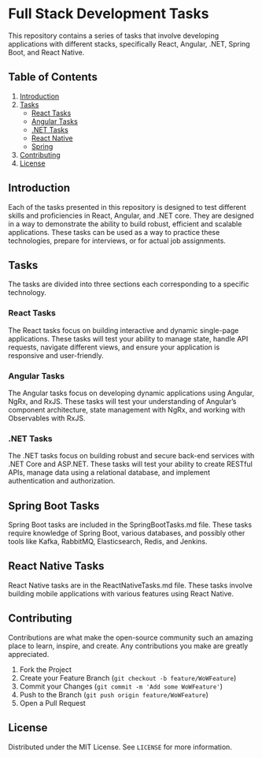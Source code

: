 # Full Stack Development Tasks

This repository contains a series of tasks that involve developing applications with different stacks, specifically React, Angular, .NET, Spring Boot, and React Native.

## Table of Contents

1.  [Introduction](#Introduction)
2.  [Tasks](#Tasks)
    -   [React Tasks](#React-Tasks)
    -   [Angular Tasks](#Angular-Tasks)
    -   [.NET Tasks](#.NET-Tasks)
    -   [React Native](#ReactNative-Tasks)
    -   [Spring](#Spring-Tasks)
3.  [Contributing](#Contributing)
4.  [License](#License)

## Introduction

Each of the tasks presented in this repository is designed to test different skills and proficiencies in React, Angular, and .NET core. They are designed in a way to demonstrate the ability to build robust, efficient and scalable applications. These tasks can be used as a way to practice these technologies, prepare for interviews, or for actual job assignments.

## Tasks

The tasks are divided into three sections each corresponding to a specific technology.

### React Tasks

The React tasks focus on building interactive and dynamic single-page applications. These tasks will test your ability to manage state, handle API requests, navigate different views, and ensure your application is responsive and user-friendly.

### Angular Tasks

The Angular tasks focus on developing dynamic applications using Angular, NgRx, and RxJS. These tasks will test your understanding of Angular’s component architecture, state management with NgRx, and working with Observables with RxJS.

### .NET Tasks

The .NET tasks focus on building robust and secure back-end services with .NET Core and ASP.NET. These tasks will test your ability to create RESTful APIs, manage data using a relational database, and implement authentication and authorization.

## Spring Boot Tasks

Spring Boot tasks are included in the SpringBootTasks.md file. These tasks require knowledge of Spring Boot, various databases, and possibly other tools like Kafka, RabbitMQ, Elasticsearch, Redis, and Jenkins.


## React Native Tasks

React Native tasks are in the ReactNativeTasks.md file. These tasks involve building mobile applications with various features using React Native.


## Contributing

Contributions are what make the open-source community such an amazing place to learn, inspire, and create. Any contributions you make are greatly appreciated.

1.  Fork the Project
2.  Create your Feature Branch (`git checkout -b feature/WoWFeature`)
3.  Commit your Changes (`git commit -m 'Add some WoWFeature'`)
4.  Push to the Branch (`git push origin feature/WoWFeature`)
5.  Open a Pull Request

## License

Distributed under the MIT License. See `LICENSE` for more information.
